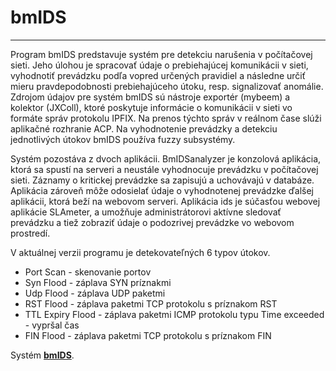 # bmIDS
-----------------
Program bmIDS predstavuje systém pre detekciu narušenia v počítačovej sieti. Jeho úlohou je spracovať údaje o prebiehajúcej komunikácii v sieti, vyhodnotiť prevádzku podľa vopred určených pravidiel a následne určiť mieru pravdepodobnosti prebiehajúceho útoku, resp. signalizovať anomálie. Zdrojom údajov pre systém bmIDS sú nástroje exportér (mybeem) a kolektor (JXColl), ktoré poskytuje informácie o komunikácii v sieti vo formáte správ protokolu IPFIX. Na prenos týchto správ v reálnom čase slúži aplikačné rozhranie ACP. Na vyhodnotenie prevádzky a detekciu jednotlivých útokov bmIDS používa fuzzy subsystémy.

Systém pozostáva z dvoch aplikácii. BmIDSanalyzer je konzolová aplikácia, ktorá sa spustí na serveri a neustále vyhodnocuje prevádzku v počítačovej sieti. Záznamy o kritickej prevádzke sa zapisujú a uchovávajú v databáze. Aplikácia zároveň môže odosielať údaje o vyhodnotenej prevádzke ďalšej aplikácii, ktorá beží na webovom serveri. Aplikácia ids je súčasťou webovej aplikácie SLAmeter, a umožňuje administrátorovi aktívne sledovať prevádzku a tiež zobraziť údaje o podozrivej prevádzke vo webovom prostredí.

V aktuálnej verzii programu je detekovateľných 6 typov útokov.
* Port Scan - skenovanie portov
* Syn Flood - záplava SYN príznakmi
* Udp Flood - záplava UDP paketmi
* RST Flood - záplava paketmi TCP protokolu s príznakom RST
* TTL Expiry Flood - záplava paketmi ICMP protokolu typu Time exceeded - vypršal čas
* FIN Flood - záplava paketmi TCP protokolu s príznakom FIN

Systém **[bmIDS](https://git.cnl.sk/monica/slameter_ids/wikis/bmIDS)**.
